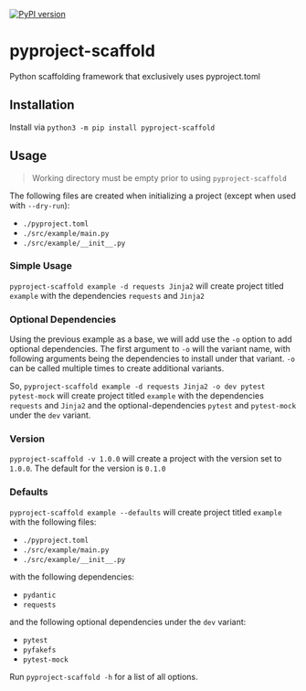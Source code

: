 [![PyPI version](https://img.shields.io/pypi/v/pyproject-scaffold.svg)](https://pypi.org/project/pyproject-scaffold)

# pyproject-scaffold
Python scaffolding framework that exclusively uses pyproject.toml

## Installation

Install via `python3 -m pip install pyproject-scaffold`

## Usage
> Working directory must be empty prior to using `pyproject-scaffold`

The following files are created when initializing a project (except when used with `--dry-run`):
- `./pyproject.toml`
- `./src/example/main.py`
- `./src/example/__init__.py`

### Simple Usage
`pyproject-scaffold example -d requests Jinja2` will create project titled `example` with the dependencies `requests` and `Jinja2`

### Optional Dependencies
Using the previous example as a base, we will add use the `-o` option to add optional dependencies. The first argument to `-o` will the variant name, with following arguments being the dependencies to install under that variant. `-o` can be called multiple times to create additional variants.

So, `pyproject-scaffold example -d requests Jinja2 -o dev pytest pytest-mock` will create project titled `example` with the dependencies `requests` and `Jinja2` and the optional-dependencies `pytest` and `pytest-mock` under the `dev` variant.

### Version
`pyproject-scaffold -v 1.0.0` will create a project with the version set to `1.0.0`. The default for the version is `0.1.0`

### Defaults

`pyproject-scaffold example --defaults` will create project titled `example` with the following files:
- `./pyproject.toml`
- `./src/example/main.py`
- `./src/example/__init__.py`

with the following dependencies:
- `pydantic`
- `requests`

and the following optional dependencies under the `dev` variant:
- `pytest`
- `pyfakefs`
- `pytest-mock`


Run `pyproject-scaffold -h` for a  list of all options.
